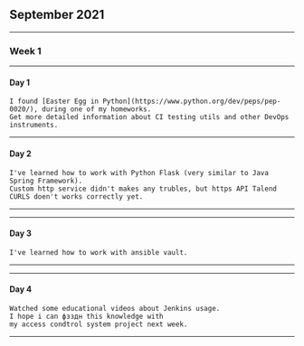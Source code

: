 
## September 2021
****
### Week 1
****
#### Day 1
````
I found [Easter Egg in Python](https://www.python.org/dev/peps/pep-0020/), during one of my homeworks.
Get more detailed information about CI testing utils and other DevOps instruments.
````
****
#### Day 2
````
I've learned how to work with Python Flask (very similar to Java Spring Framework).
Custom http service didn't makes any trubles, but https API Talend CURLS doen't works correctly yet.
````
****
****
#### Day 3
````
I've learned how to work with ansible vault.
````
****

****
#### Day 4
````
Watched some educational videos about Jenkins usage. 
I hope i can фзздн this knowledge with 
my access condtrol system project next week.
````
****